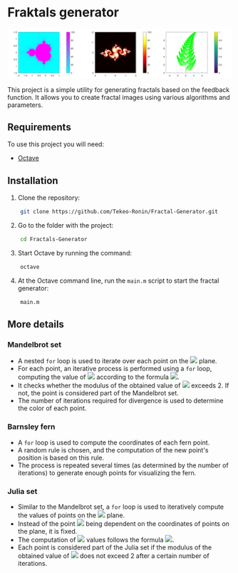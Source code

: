 # Fraktals generator

![fractals](/outputFiles/set.jpg)

This project is a simple utility for generating fractals based on the feedback function. It allows you to create fractal images using various algorithms and parameters.

## Requirements

To use this project you will need:

* [Octave](https://octave.org/)

## Installation

1. Clone the repository:

```bash
    git clone https://github.com/Tekeo-Ronin/Fractal-Generator.git
```

2. Go to the folder with the project:

```bash
    cd Fractals-Generator
```

3. Start Octave by running the command:

```bash
    octave
```

4. At the Octave command line, run the `main.m` script to start the fractal generator:

```bash
    main.m
```

## More details

### Mandelbrot set

* A nested `for` loop is used to iterate over each point on the ![](https://quicklatex.com/cache3/ee/ql_33de62cceb62982aab7d2cea896c53ee_l3.png) plane.
* For each point, an iterative process is performed using a `for` loop, computing the value of ![](https://quicklatex.com/cache3/ff/ql_0279d957cf71245885fc867ddb861eff_l3.png) according to the formula ![](https://quicklatex.com/cache3/5c/ql_aebf835eea455ef1b69a41bacfa28f5c_l3.png).
* It checks whether the modulus of the obtained value of ![](https://quicklatex.com/cache3/ff/ql_0279d957cf71245885fc867ddb861eff_l3.png) exceeds 2. If not, the point is considered part of the Mandelbrot set.
* The number of iterations required for divergence is used to determine the color of each point.

### Barnsley fern

* A `for` loop is used to compute the coordinates of each fern point.
* A random rule is chosen, and the computation of the new point's position is based on this rule.
* The process is repeated several times (as determined by the number of iterations) to generate enough points for visualizing the fern.

### Julia set

* Similar to the Mandelbrot set, a `for` loop is used to iteratively compute the values of points on the ![](https://quicklatex.com/cache3/ee/ql_33de62cceb62982aab7d2cea896c53ee_l3.png) plane.
* Instead of the point ![](https://quicklatex.com/cache3/0d/ql_2e37e5ecaace4ea6eb651ba44aa1010d_l3.png) being dependent on the coordinates of points on the plane, it is fixed.
* The computation of ![](https://quicklatex.com/cache3/ff/ql_0279d957cf71245885fc867ddb861eff_l3.png) values follows the formula ![](https://quicklatex.com/cache3/5c/ql_aebf835eea455ef1b69a41bacfa28f5c_l3.png).
* Each point is considered part of the Julia set if the modulus of the obtained value of ![](https://quicklatex.com/cache3/ff/ql_0279d957cf71245885fc867ddb861eff_l3.png) does not exceed 2 after a certain number of iterations.
